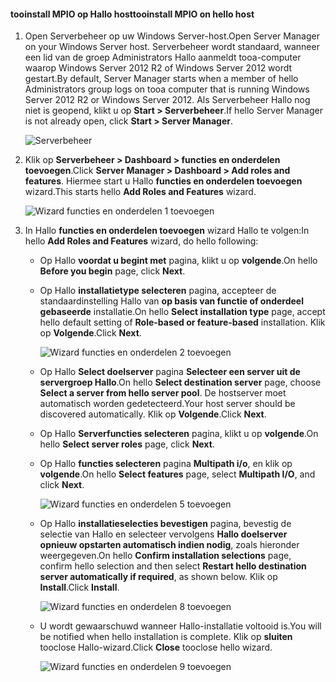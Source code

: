 #### <a name="tooinstall-mpio-on-hello-host"></a><span data-ttu-id="8f58f-101">tooinstall MPIO op Hallo host</span><span class="sxs-lookup"><span data-stu-id="8f58f-101">tooinstall MPIO on hello host</span></span>
1. <span data-ttu-id="8f58f-102">Open Serverbeheer op uw Windows Server-host.</span><span class="sxs-lookup"><span data-stu-id="8f58f-102">Open Server Manager on your Windows Server host.</span></span> <span data-ttu-id="8f58f-103">Serverbeheer wordt standaard, wanneer een lid van de groep Administrators Hallo aanmeldt tooa-computer waarop Windows Server 2012 R2 of Windows Server 2012 wordt gestart.</span><span class="sxs-lookup"><span data-stu-id="8f58f-103">By default, Server Manager starts when a member of hello Administrators group logs on tooa computer that is running Windows Server 2012 R2 or Windows Server 2012.</span></span> <span data-ttu-id="8f58f-104">Als Serverbeheer Hallo nog niet is geopend, klikt u op **Start > Serverbeheer**.</span><span class="sxs-lookup"><span data-stu-id="8f58f-104">If hello Server Manager is not already open, click **Start > Server Manager**.</span></span>
   
    ![Serverbeheer](./media/storsimple-install-mpio-windows-server/IC740997.png)
2. <span data-ttu-id="8f58f-106">Klik op **Serverbeheer > Dashboard > functies en onderdelen toevoegen**.</span><span class="sxs-lookup"><span data-stu-id="8f58f-106">Click **Server Manager > Dashboard > Add roles and features**.</span></span> <span data-ttu-id="8f58f-107">Hiermee start u Hallo **functies en onderdelen toevoegen** wizard.</span><span class="sxs-lookup"><span data-stu-id="8f58f-107">This starts hello **Add Roles and Features** wizard.</span></span>
   
    ![Wizard functies en onderdelen 1 toevoegen](./media/storsimple-install-mpio-windows-server/IC740998.png)
3. <span data-ttu-id="8f58f-109">In Hallo **functies en onderdelen toevoegen** wizard Hallo te volgen:</span><span class="sxs-lookup"><span data-stu-id="8f58f-109">In hello **Add Roles and Features** wizard, do hello following:</span></span>
   
   * <span data-ttu-id="8f58f-110">Op Hallo **voordat u begint met** pagina, klikt u op **volgende**.</span><span class="sxs-lookup"><span data-stu-id="8f58f-110">On hello **Before you begin** page, click **Next**.</span></span>
   * <span data-ttu-id="8f58f-111">Op Hallo **installatietype selecteren** pagina, accepteer de standaardinstelling Hallo van **op basis van functie of onderdeel gebaseerde** installatie.</span><span class="sxs-lookup"><span data-stu-id="8f58f-111">On hello **Select installation type** page, accept hello default setting of **Role-based or feature-based** installation.</span></span> <span data-ttu-id="8f58f-112">Klik op **Volgende**.</span><span class="sxs-lookup"><span data-stu-id="8f58f-112">Click **Next**.</span></span>
     
       ![Wizard functies en onderdelen 2 toevoegen](./media/storsimple-install-mpio-windows-server/IC740999.png)
   * <span data-ttu-id="8f58f-114">Op Hallo **Select doelserver** pagina **Selecteer een server uit de servergroep Hallo**.</span><span class="sxs-lookup"><span data-stu-id="8f58f-114">On hello **Select destination server** page, choose **Select a server from hello server pool**.</span></span> <span data-ttu-id="8f58f-115">De hostserver moet automatisch worden gedetecteerd.</span><span class="sxs-lookup"><span data-stu-id="8f58f-115">Your host server should be discovered automatically.</span></span> <span data-ttu-id="8f58f-116">Klik op **Volgende**.</span><span class="sxs-lookup"><span data-stu-id="8f58f-116">Click **Next**.</span></span>
   * <span data-ttu-id="8f58f-117">Op Hallo **Serverfuncties selecteren** pagina, klikt u op **volgende**.</span><span class="sxs-lookup"><span data-stu-id="8f58f-117">On hello **Select server roles** page, click **Next**.</span></span>
   * <span data-ttu-id="8f58f-118">Op Hallo **functies selecteren** pagina **Multipath i/o**, en klik op **volgende**.</span><span class="sxs-lookup"><span data-stu-id="8f58f-118">On hello **Select features** page, select **Multipath I/O**, and click **Next**.</span></span>
     
       ![Wizard functies en onderdelen 5 toevoegen](./media/storsimple-install-mpio-windows-server/IC741000.png)
   * <span data-ttu-id="8f58f-120">Op Hallo **installatieselecties bevestigen** pagina, bevestig de selectie van Hallo en selecteer vervolgens **Hallo doelserver opnieuw opstarten automatisch indien nodig**, zoals hieronder weergegeven.</span><span class="sxs-lookup"><span data-stu-id="8f58f-120">On hello **Confirm installation selections** page, confirm hello selection and then select **Restart hello destination server automatically if required**, as shown below.</span></span> <span data-ttu-id="8f58f-121">Klik op **Install**.</span><span class="sxs-lookup"><span data-stu-id="8f58f-121">Click **Install**.</span></span>
     
       ![Wizard functies en onderdelen 8 toevoegen](./media/storsimple-install-mpio-windows-server/IC741001.png)
   * <span data-ttu-id="8f58f-123">U wordt gewaarschuwd wanneer Hallo-installatie voltooid is.</span><span class="sxs-lookup"><span data-stu-id="8f58f-123">You will be notified when hello installation is complete.</span></span> <span data-ttu-id="8f58f-124">Klik op **sluiten** tooclose Hallo-wizard.</span><span class="sxs-lookup"><span data-stu-id="8f58f-124">Click **Close** tooclose hello wizard.</span></span>
     
       ![Wizard functies en onderdelen 9 toevoegen](./media/storsimple-install-mpio-windows-server/IC741002.png)

